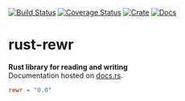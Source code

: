 [![Build Status](https://github.com/avitex/rust-rewr/workflows/build/badge.svg)](https://github.com/avitex/rust-rewr/actions?query=workflow:build)
[![Coverage Status](https://codecov.io/gh/avitex/rust-rewr/branch/master/graph/badge.svg?token=X2LXHI8VYL)](https://codecov.io/gh/avitex/rust-rewr)
[![Crate](https://img.shields.io/crates/v/rewr.svg)](https://crates.io/crates/rewr)
[![Docs](https://docs.rs/rewr/badge.svg)](https://docs.rs/rewr)

# rust-rewr

**Rust library for reading and writing**  
Documentation hosted on [docs.rs](https://docs.rs/rewr).

```toml
rewr = "0.0"
```
